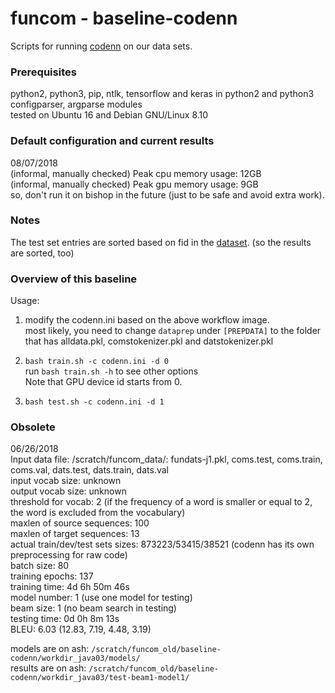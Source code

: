 # funcom - baseline-codenn

Scripts for running [codenn](https://github.com/sjiang1/codenn) on our data sets.

### Prerequisites
python2, python3, pip, ntlk, tensorflow and keras in python2 and python3 \
configparser, argparse modules \
tested on Ubuntu 16 and Debian GNU/Linux 8.10

### Default configuration and current results
08/07/2018 \
(informal, manually checked) Peak cpu memory usage: 12GB \
(informal, manually checked) Peak gpu memory usage: 9GB \
so, don't run it on bishop in the future (just to be safe and avoid extra work).

### Notes
The test set entries are sorted based on fid in the [dataset](https://github.com/mcmillco/funcom/tree/master/alpha/dataprep). (so the results are sorted, too)

### Overview of this baseline

Usage:
1) modify the codenn.ini based on the above workflow image.\
   most likely, you need to change ```dataprep``` under ```[PREPDATA]``` to the folder that has alldata.pkl, comstokenizer.pkl and datstokenizer.pkl
2) ```bash train.sh -c codenn.ini -d 0``` \
   run ```bash train.sh -h``` to see other options \
   Note that GPU device id starts from 0.

3) ```bash test.sh -c codenn.ini -d 1```

### Obsolete
06/26/2018 \
Input data file: /scratch/funcom_data/: fundats-j1.pkl, coms.test, coms.train, coms.val, dats.test, dats.train, dats.val \
input vocab size: unknown \
output vocab size: unknown \
threshold for vocab: 2 (if the frequency of a word is smaller or equal to 2, the word is excluded from the vocabulary) \
maxlen of source sequences: 100 \
maxlen of target sequences: 13 \
actual train/dev/test sets sizes: 873223/53415/38521 (codenn has its own preprocessing for raw code) \
batch size: 80 \
training epochs: 137 \
training time: 4d 6h 50m 46s \
model number: 1 (use one model for testing) \
beam size: 1 (no beam search in testing) \
testing time: 0d 0h 8m 13s \
BLEU: 6.03 (12.83, 7.19, 4.48, 3.19)

models are on ash: ```/scratch/funcom_old/baseline-codenn/workdir_java03/models/``` \
results are on ash: ```/scratch/funcom_old/baseline-codenn/workdir_java03/test-beam1-model1/```
